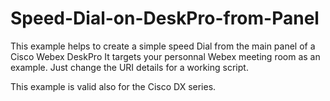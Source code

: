 # Speed-Dial-on-DeskPro-from-Panel

This example helps to create a simple speed Dial from the main panel of a Cisco Webex DeskPro
It targets your personnal Webex meeting room as an example. Just change the URI details for a working script.

This example is valid also for the Cisco DX series.
